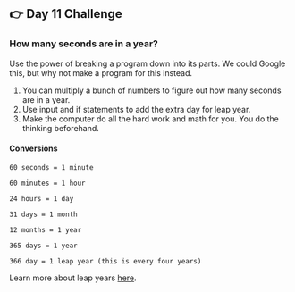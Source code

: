 ## 👉 Day 11 Challenge

### How many seconds are in a year?

Use the power of breaking a program down into its parts. We could Google this, but why not make a program for this instead.

1. You can multiply a bunch of numbers to figure out how many seconds are in a year.
2. Use input and if statements to add the extra day for leap year.
3. Make the computer do all the hard work and math for you. You do the thinking beforehand.

#### Conversions
```
60 seconds = 1 minute

60 minutes = 1 hour

24 hours = 1 day

31 days = 1 month

12 months = 1 year

365 days = 1 year

366 day = 1 leap year (this is every four years)
```

Learn more about leap years [here](https://spaceplace.nasa.gov/leap-year/en/).